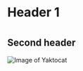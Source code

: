 # <h1> Header 1 </h1>
# <h2>Second header </h2>
![Image of Yaktocat](https://octodex.github.com/images/yaktocat.png)
